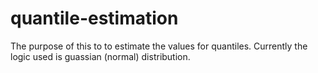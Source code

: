 # quantile-estimation
The purpose of this to to estimate the values for quantiles.  Currently the logic used is guassian (normal) distribution.
